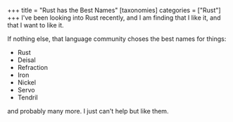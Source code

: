 +++
title = "Rust has the Best Names"
[taxonomies]
categories = ["Rust"]
+++
I've been looking into Rust recently, and I am finding that I like it, and that
I want to like it.


If nothing else, that language community choses the best names for things:

* Rust
* Deisal
* Refraction
* Iron
* Nickel
* Servo
* Tendril

and probably many more. I just can't help but like them.
